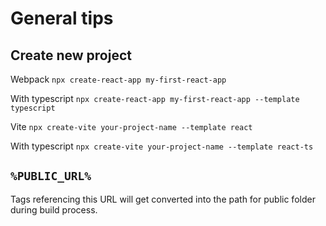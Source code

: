 # General tips

## Create new project

 Webpack
 `npx create-react-app my-first-react-app`

 With typescript
 `npx create-react-app my-first-react-app --template typescript`

 Vite
 `npx create-vite your-project-name --template react`

 With typescript
 `npx create-vite your-project-name --template react-ts`

## `%PUBLIC_URL%`

Tags referencing this URL will get converted into the path for public folder during build process.